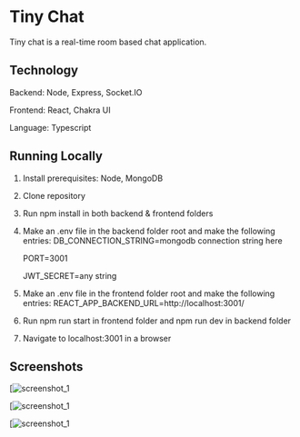 # Tiny Chat

Tiny chat is a real-time room based chat application.

## Technology

Backend: Node, Express, Socket.IO

Frontend: React, Chakra UI

Language: Typescript

## Running Locally

1. Install prerequisites: Node, MongoDB
2. Clone repository
3. Run npm install in both backend & frontend folders
4. Make an .env file in the backend folder root and make the following entries:
   DB_CONNECTION_STRING=mongodb connection string here

   PORT=3001

   JWT_SECRET=any string
5. Make an .env file in the frontend folder root and make the following entries:
   REACT_APP_BACKEND_URL=http://localhost:3001/
6. Run npm run start in frontend folder and npm run dev in backend folder
7. Navigate to localhost:3001 in a browser

## Screenshots

[![screenshot_1](https://i.imgur.com/C5OFZpN.png)

[![screenshot_1](https://i.imgur.com/3L4gMb5.png)

[![screenshot_1](https://i.imgur.com/uPnlGds.png)
